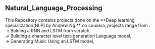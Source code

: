 ## Natural_Language_Processing

This Repository contains projects done on the **Deep learning specialization(NLP) by Andrew Ng ** on cousera, projects range from : <br />
-> Bulding a RNN and LSTM from scratch, <br /> 
-> Buliding a character level text-generation Language model, <br />
-> Generating Music Using an LSTM model, <br />

